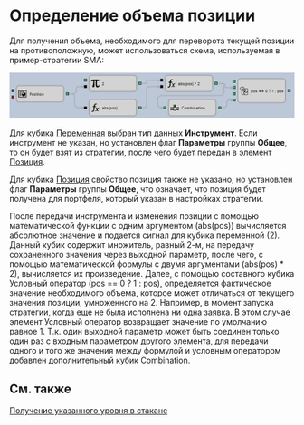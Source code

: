 # Определение объема позиции

Для получения объема, необходимого для переворота текущей позиции на противоположную, может использоваться схема, используемая в пример\-стратегии SMA:

![Designer Determination of the volume position 00](../../../../../images/designer_determination_of_volume_position_00.png)

Для кубика [Переменная](../elements/data_sources/variable.md) выбран тип данных **Инструмент**. Если инструмент не указан, но установлен флаг **Параметры** группы **Общее**, то он будет взят из стратегии, после чего будет передан в элемент [Позиция](../elements/positions/current.md).

Для кубика [Позиция](../elements/positions/current.md) свойство позиция также не указано, но установлен флаг **Параметры** группы **Общее**, что означает, что позиция будет получена для портфеля, который указан в настройках стратегии.

После передачи инструмента и изменения позиции с помощью математической функции с одним аргументом (abs(pos)) вычисляется абсолютное значение и подается сигнал для кубика переменной (2). Данный кубик содержит множитель, равный 2\-м, на передачу сохраненного значения через выходной параметр, после чего, с помощью математической формулы с двумя аргументами (abs(pos) \* 2), вычисляется их произведение. Далее, с помощью составного кубика Условный оператор (pos \=\= 0 ? 1 : pos), определяется фактическое значение необходимого объема, которое может отличаться от текущего значения позиции, умноженного на 2. Например, в момент запуска стратегии, когда еще не была исполнена ни одна заявка. В этом случае элемент Условный оператор возвращает значение по умолчанию равное 1. Т.к. один выходной параметр может быть соединен только один раз с входным параметром другого элемента, для передачи одного и того же значения между формулой и условным оператором добавлен дополнительный кубик Combination.

## См. также

[Получение указанного уровня в стакане](get_order_book_price_level.md)
